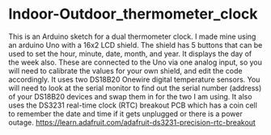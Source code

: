 # Indoor-Outdoor_thermometer_clock
This is an Arduino sketch for a dual thermometer clock. I made mine using an arduino Uno with a 16x2 LCD shield. 
The shield has 5 buttons that can be used to set the hour, minute, date, month, and year. It displays the day of the week also.
These are connected to the Uno via one analog input, so you will need to calibrate the values for your own shield, and edit the code accordingly.
It uses two DS18B20 Onewire digital temperature sensors. You will need to look at the serial monitor to find out the serial number (address) of your 
DS18B20 devices and swap them in for the two I am using.
It also uses the DS3231 real-time clock (RTC) breakout PCB which has a coin cell to remember the date and 
time if it gets unplugged or there is a power outage.
https://learn.adafruit.com/adafruit-ds3231-precision-rtc-breakout
